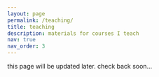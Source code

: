 ```yaml
---
layout: page
permalink: /teaching/
title: teaching
description: materials for courses I teach
nav: true
nav_order: 3
---
```


this page will be updated later. check back soon...
